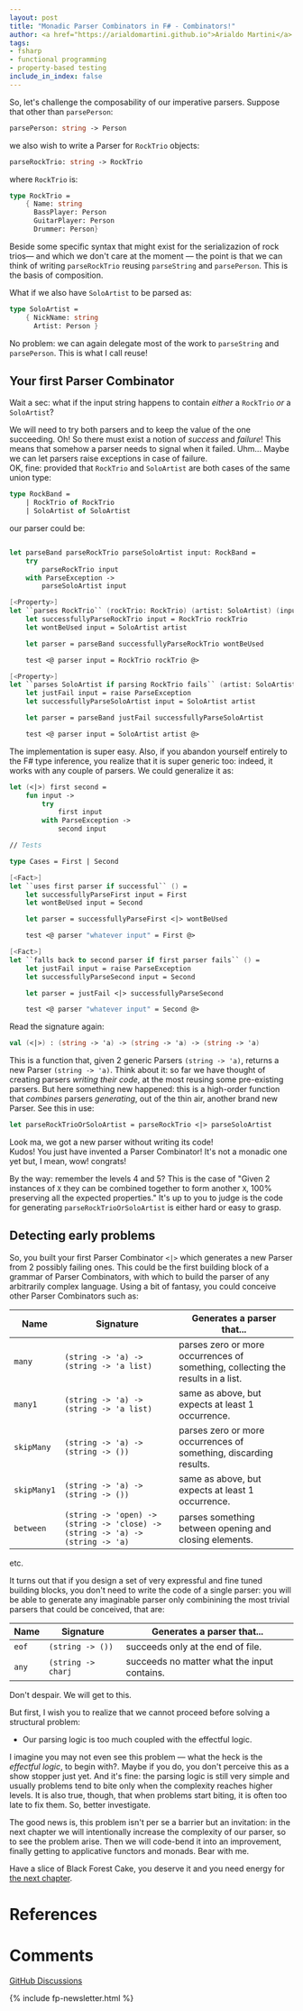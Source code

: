 ```yaml
---
layout: post
title: "Monadic Parser Combinators in F# - Combinators!"
author: <a href="https://arialdomartini.github.io">Arialdo Martini</a>
tags:
- fsharp
- functional programming
- property-based testing
include_in_index: false
---
```

So, let's challenge the composability of our imperative parsers.
Suppose that other than `parsePerson`:

```fsharp
parsePerson: string -> Person
```

we also wish to write a Parser for `RockTrio` objects:

```fsharp
parseRockTrio: string -> RockTrio
```

where `RockTrio` is:

```fsharp
type RockTrio =
    { Name: string
      BassPlayer: Person
      GuitarPlayer: Person
      Drummer: Person}
```

Beside some specific syntax that might exist for the serializazion of
rock trios&mdash; and which we don't care at the moment &mdash; the
point is that we can think of writing `parseRockTrio` reusing
`parseString` and `parsePerson`. This is the basis of composition.

What if we also have `SoloArtist` to be parsed as:

```fsharp
type SoloArtist =
    { NickName: string
      Artist: Person }
```

No problem: we can again delegate most of the work to `parseString`
and `parsePerson`. This is what I call reuse!

## Your first Parser Combinator
Wait a sec: what if the input string happens to contain *either* a
`RockTrio` *or* a `SoloArtist`?

We will need to try both parsers and to keep the value of the one
succeeding. Oh! So there must exist a notion of *success* and
*failure*! This means that somehow a parser needs to signal when it
failed. Uhm...  Maybe we can let parsers raise exceptions in case of
failure.  
OK, fine: provided that `RockTrio` and `SoloArtist` are both cases of
the same union type:

```fsharp
type RockBand =
    | RockTrio of RockTrio
    | SoloArtist of SoloArtist
``` 

our parser could be:

```fsharp

let parseBand parseRockTrio parseSoloArtist input: RockBand =
    try
        parseRockTrio input
    with ParseException ->
        parseSoloArtist input

[<Property>]
let ``parses RockTrio`` (rockTrio: RockTrio) (artist: SoloArtist) (input: string) =
    let successfullyParseRockTrio input = RockTrio rockTrio
    let wontBeUsed input = SoloArtist artist

    let parser = parseBand successfullyParseRockTrio wontBeUsed

    test <@ parser input = RockTrio rockTrio @>

[<Property>]
let ``parses SoloArtist if parsing RockTrio fails`` (artist: SoloArtist) (input: string) =
    let justFail input = raise ParseException
    let successfullyParseSoloArtist input = SoloArtist artist

    let parser = parseBand justFail successfullyParseSoloArtist

    test <@ parser input = SoloArtist artist @>
```

The implementation is super easy. Also, if you abandon yourself
entirely to the F# type inference, you realize that it is super
generic too: indeed, it works with any couple of parsers. We could
generalize it as:

```fsharp
let (<|>) first second =
    fun input ->
        try
            first input
        with ParseException ->
            second input

// Tests

type Cases = First | Second

[<Fact>]
let ``uses first parser if successful`` () =
    let successfullyParseFirst input = First
    let wontBeUsed input = Second

    let parser = successfullyParseFirst <|> wontBeUsed

    test <@ parser "whatever input" = First @>

[<Fact>]
let ``falls back to second parser if first parser fails`` () =
    let justFail input = raise ParseException
    let successfullyParseSecond input = Second

    let parser = justFail <|> successfullyParseSecond

    test <@ parser "whatever input" = Second @>
```

Read the signature again:

```fsharp
val (<|>) : (string -> 'a) -> (string -> 'a) -> (string -> 'a)
```


This is a function that, given 2 generic Parsers `(string -> 'a)`,
returns a new Parser `(string -> 'a)`. Think about it: so far we have
thought of creating parsers *writing their code*, at the most reusing
some pre-existing parsers. But here something new happened: this is a
high-order function that *combines* parsers *generating*, out of the
thin air, another brand new Parser. See this in use:

```fsharp
let parseRockTrioOrSoloArtist = parseRockTrio <|> parseSoloArtist
```

Look ma, we got a new parser without writing its code!  
Kudos! You just have invented a Parser Combinator! It's not a monadic
one yet but, I mean, wow! congrats!

By the way: remember the levels 4 and 5? This is the case of "Given 2
instances of `X` they can be combined together to form another `X`,
100% preserving all the expected properties." It's up to you to judge
is the code for generating `parseRockTrioOrSoloArtist` is either hard
or easy to grasp.


## Detecting early problems
So, you built your first Parser Combinator `<|>` which generates a new
Parser from 2 possibly failing ones. This could be the first building
block of a grammar of Parser Combinators, with which to build the
parser of any arbitrarily complex language. Using a bit of fantasy,
you could conceive other Parser Combinators such as:

| Name        | Signature                                                                     | Generates a parser that...                                                      |
|-------------|-------------------------------------------------------------------------------|---------------------------------------------------------------------------------|
| `many`      | `(string -> 'a) -> (string -> 'a list)`                                       | parses zero or more occurrences of something, collecting the results in a list. |
| `many1`     | `(string -> 'a) -> (string -> 'a list)`                                       | same as above, but expects at least 1 occurrence.                                |
| `skipMany`  | `(string -> 'a) -> (string -> ())`                                            | parses zero or more occurrences of something, discarding results.               |
| `skipMany1` | `(string -> 'a) -> (string -> ())`                                            | same as above, but expects at least 1 occurrence.                                |
| `between`   | `(string -> 'open) -> (string -> 'close) -> (string -> 'a) -> (string -> 'a)` | parses something between opening and closing elements.                          |

etc.


It turns out that if you design a set of very expressful and fine
tuned building blocks, you don't need to write the code of a single
parser: you will be able to generate any imaginable parser only
combinining the most trivial parsers that could be conceived, that
are:

| Name        | Signature                                                                     | Generates a parser that...                                                      |
|-------------|-------------------------------------------------------------------------------|---------------------------------------------------------------------------------|
| `eof`       | `(string -> ())`                                                              | succeeds only at the end of file.                                               |
| `any`       | `(string -> charj`                                                            | succeeds no matter what the input contains.                                               |


Don't despair. We will get to this.

But first, I wish you to realize that we cannot proceed before solving
a structural problem:

- Our parsing logic is too much coupled with the effectful logic.

I imagine you may not even see this problem &mdash; what the heck is
the *effectful logic*, to begin with?. Maybe if you do, you don't
perceive this as a show stopper just yet. And it's fine: the parsing
logic is still very simple and usually problems tend to bite only when
the complexity reaches higher levels. It is also true, though, that
when problems start biting, it is often too late to fix them. So,
better investigate.

The good news is, this problem isn't per se a barrier but an
invitation: in the next chapter we will intentionally increase the
complexity of our parser, so to see the problem arise. Then we will
code-bend it into an improvement, finally getting to applicative
functors and monads. Bear with me.

Have a slice of Black Forest Cake, you deserve it and you need energy
for [the next chapter](monadic-parser-combinators-4).

# References


# Comments
[GitHub Discussions](https://github.com/arialdomartini/arialdomartini.github.io/discussions/33)



{% include fp-newsletter.html %}

